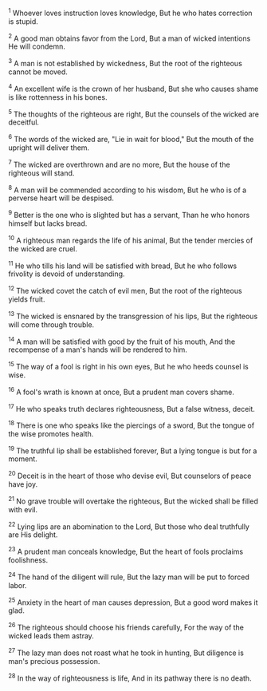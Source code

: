 <sup>1</sup> 
Whoever loves instruction loves knowledge, But he who hates correction is stupid. 

<sup>2</sup> 
A good man obtains favor from the Lord, But a man of wicked intentions He will condemn. 

<sup>3</sup> 
A man is not established by wickedness, But the root of the righteous cannot be moved. 

<sup>4</sup> 
An excellent wife is the crown of her husband, But she who causes shame is like rottenness in his bones. 

<sup>5</sup> 
The thoughts of the righteous are right, But the counsels of the wicked are deceitful. 

<sup>6</sup> 
The words of the wicked are, "Lie in wait for blood," But the mouth of the upright will deliver them. 

<sup>7</sup> 
The wicked are overthrown and are no more, But the house of the righteous will stand. 

<sup>8</sup> 
A man will be commended according to his wisdom, But he who is of a perverse heart will be despised. 

<sup>9</sup> 
Better is the one who is slighted but has a servant, Than he who honors himself but lacks bread. 

<sup>10</sup> 
A righteous man regards the life of his animal, But the tender mercies of the wicked are cruel. 

<sup>11</sup> 
He who tills his land will be satisfied with bread, But he who follows frivolity is devoid of understanding. 

<sup>12</sup> 
The wicked covet the catch of evil men, But the root of the righteous yields fruit. 

<sup>13</sup> 
The wicked is ensnared by the transgression of his lips, But the righteous will come through trouble. 

<sup>14</sup> 
A man will be satisfied with good by the fruit of his mouth, And the recompense of a man's hands will be rendered to him. 

<sup>15</sup> 
The way of a fool is right in his own eyes, But he who heeds counsel is wise. 

<sup>16</sup> 
A fool's wrath is known at once, But a prudent man covers shame. 

<sup>17</sup> 
He who speaks truth declares righteousness, But a false witness, deceit. 

<sup>18</sup> 
There is one who speaks like the piercings of a sword, But the tongue of the wise promotes health. 

<sup>19</sup> 
The truthful lip shall be established forever, But a lying tongue is but for a moment. 

<sup>20</sup> 
Deceit is in the heart of those who devise evil, But counselors of peace have joy. 

<sup>21</sup> 
No grave trouble will overtake the righteous, But the wicked shall be filled with evil. 

<sup>22</sup> 
Lying lips are an abomination to the Lord, But those who deal truthfully are His delight. 

<sup>23</sup> 
A prudent man conceals knowledge, But the heart of fools proclaims foolishness. 

<sup>24</sup> 
The hand of the diligent will rule, But the lazy man will be put to forced labor. 

<sup>25</sup> 
Anxiety in the heart of man causes depression, But a good word makes it glad. 

<sup>26</sup> 
The righteous should choose his friends carefully, For the way of the wicked leads them astray. 

<sup>27</sup> 
The lazy man does not roast what he took in hunting, But diligence is man's precious possession. 

<sup>28</sup> 
In the way of righteousness is life, And in its pathway there is no death.
